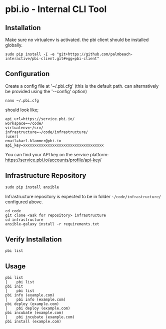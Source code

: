 pbi.io - Internal CLI Tool
==========================


Installation
------------

Make sure no virtualenv is activated. the pbi client should be installed globally.

    sudo pip install -I -e "git+https://github.com/palmbeach-interactive/pbi-client.git#egg=pbi-client"

Configuration
-------------

Create a config file at '~/.pbi.cfg' (this is the default path. can alternatively be provided using the '--config' option)

    nano ~/.pbi.cfg

should look like;

    api_url=https://service.pbi.io/
    workspace=~/code/
    virtualenv=~/srv/
    infrastructure=~/code/infrastructure/
    [user]
    email=karl.klammer@pbi.io
    api_key=xxxxxxxxxxxxxxxxxxxxxxxxxxxxxxxxxxxx

You can find your API key on the service platform: https://service.pbi.io/accounts/profile/api-key/



Infrastructure Repository
-------------------------

    sudo pip install ansible


Infrastructure repository is expected to be in folder `~/code/infrastructure/` configured above.

    cd code
    git clone <ask for repository> infrastructure
    cd infrastructure
    ansible-galaxy install -r requirements.txt


Verify Installation
-------------------

    pbi list



Usage
-----

    pbi list                                                                                                                                               │    pbi list
    pbi init                                                                                                                                               │    pbi list
    pbi info (example.com)                                                                                                                                         │    pbi info (example.com)
    pbi deploy (example.com)                                                                                                                                       │    pbi deploy (example.com)
    pbi incubate (example.com)                                                                                                                                     │    pbi incubate (example.com)
    pbi install (example.com)
